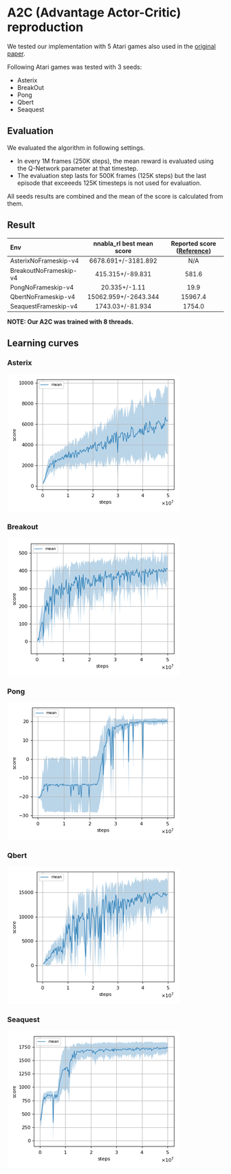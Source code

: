 # A2C (Advantage Actor-Critic) reproduction

We tested our implementation with 5 Atari games also used in the [original paper](https://arxiv.org/abs/1602.01783).

Following Atari games was tested with 3 seeds:

- Asterix
- BreakOut
- Pong
- Qbert
- Seaquest

## Evaluation

We evaluated the algorithm in following settings.

* In every 1M frames (250K steps), the mean reward is evaluated using the Q-Network parameter at that timestep. 
* The evaluation step lasts for 500K frames (125K steps) but the last episode that exceeeds 125K timesteps is not used for evaluation.

All seeds results are combined and the mean of the score is calculated from them.

## Result

|Env|nnabla_rl best mean score|Reported score ([Reference](https://arxiv.org/pdf/1708.05144.pdf))|
|:---|:---:|:---:|
|AsterixNoFrameskip-v4|6678.691+/-3181.892|N/A|
|BreakoutNoFrameskip-v4|415.315+/-89.831|581.6|
|PongNoFrameskip-v4|20.335+/-1.11|19.9|
|QbertNoFrameskip-v4|15062.959+/-2643.344|15967.4|
|SeaquestFrameskip-v4|1743.03+/-81.934|1754.0|

**NOTE: Our A2C was trained with 8 threads.**

## Learning curves

### Asterix

![Asterix Result](./reproduction_results/AsterixNoFrameskip-v4_results/result.png)

### Breakout

![Breakout Result](./reproduction_results/BreakoutNoFrameskip-v4_results/result.png)

### Pong

![Pong Result](./reproduction_results/PongNoFrameskip-v4_results/result.png)

### Qbert

![Qbert Result](./reproduction_results/QbertNoFrameskip-v4_results/result.png)

### Seaquest

![Seaquest Result](./reproduction_results/SeaquestNoFrameskip-v4_results/result.png)